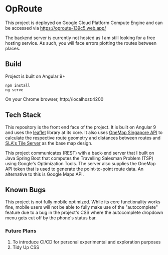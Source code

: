 # OpRoute

This project is deployed on Google Cloud Platform Compute Engine and can be accessed via https://oproute-139c5.web.app/

The backend server is currently not hosted as I am still looking for a free hosting service. As such, you will face errors plotting the routes between places.

## Build

Project is built on Angular 9+

`npm install` <br>
`ng serve`

On your Chrome browser, http://localhost:4200

## Tech Stack
This repository is the front end face of the project. It is built on Angular 9 and uses the [leaflet](https://leafletjs.com/) library at its core. It also uses [OneMap Singapore API](https://docs.onemap.sg/) to calculate the respective route geometry and distances between routes and [SLA's Tile Server](https://docs.onemap.sg/maps/) as the base map design.

This project communicates (REST) with a back-end server that I built on Java Spring Boot that computes the Travelling Salesman Problem (TSP) using Google's Optimization Tools. The server also supplies the OneMap API token that is used to generate the point-to-point route data. An alternative to this is Google Maps API.

## Known Bugs
This project is not fully mobile optimized. While its core functionality works fine, mobile users will not be able to fully make use of the "autocomplete" feature due to a bug in the project's CSS where the autocomplete dropdown menu gets cut off by the phone's status bar.

### Future Plans
1. To introduce CI/CD for personal experimental and exploration purposes
2. Tidy Up CSS 
